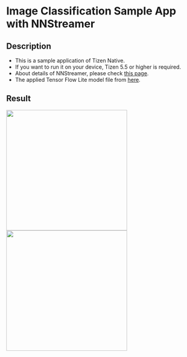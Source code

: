 # Image Classification Sample App with NNStreamer

## Description
* This is a sample application of Tizen Native.
* If you want to run it on your device, Tizen 5.5 or higher is required.
* About details of NNStreamer, please check [this page](https://docs.tizen.org/application/native/guides/machine-learning/machine-learning-inference).
* The applied Tensor Flow Lite model file from [here](https://www.tensorflow.org/lite/guide/hosted_models#quantized_models).

## Result
<img src="https://raw.githubusercontent.com/wiki/nnsuite/nnstreamer/example-screenshot/exam_tizen_native_imageclasification_result_01.png" width="320"> <img src="https://raw.githubusercontent.com/wiki/nnsuite/nnstreamer/example-screenshot/exam_tizen_native_imageclasification_result_02.png" width="320">

